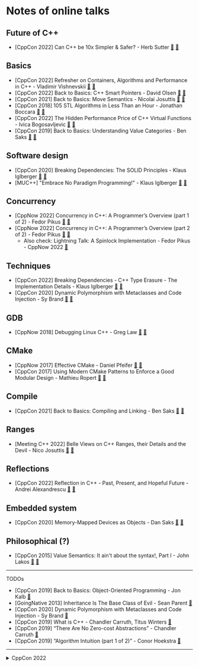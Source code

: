 # Notes of online talks

## Future of C++

- [CppCon 2022] Can C++ be 10x Simpler & Safer? - Herb Sutter [:cinema:](https://youtu.be/ELeZAKCN4tY) [:scroll:](cppcon-2022/can_cpp_be_10x_simpler_safer.md)

## Basics

- [CppCon 2022] Refresher on Containers, Algorithms and Performance in C++ - Vladimir Vishnevskii [:cinema:](https://youtu.be/F4n3ModsWHI) [:scroll:](cppcon-2022/refresher_on_containers_algo_performance.md)
- [CppCon 2022] Back to Basics: C++ Smart Pointers - David Olsen [:cinema:](https://youtu.be/YokY6HzLkXs) [:scroll:](cppcon-2022/back_to_basics_c++_smart_pointers.md)
- [CppCon 2021] Back to Basics: Move Semantics - Nicolai Josuttis [:cinema:](https://youtu.be/Bt3zcJZIalk) [:scroll:](cppcon-2021/back_to_basics_move_semantics.md)
- [CppCon 2018] 105 STL Algorithms in Less Than an Hour - Jonathan Boccara [:cinema:](https://youtu.be/2olsGf6JIkU) [:scroll:](cppcon-2018/105_stl_algorithms.md)
- [CppCon 2022] The Hidden Performance Price of C++ Virtual Functions - Ivica Bogosavljevic  [:cinema:](https://youtu.be/n6PvvE_tEPk) [:scroll:](cppcon-2022/hidden_performance_price_of_virtual.md)
- [CppCon 2019] Back to Basics: Understanding Value Categories - Ben Saks [:cinema:](https://youtu.be/XS2JddPq7GQ) [:scroll:](cppcon-2019/understanding_value_categories.md)

## Software design

- [CppCon 2020] Breaking Dependencies: The SOLID Principles - Klaus Iglberger [:cinema:](https://youtu.be/Ntraj80qN2k) [:scroll:](cppcon-2020/breaking_deps_the_solid_principles.md)
- [MUC++] "Embrace No Paradigm Programming!" - Klaus Iglberger [:cinema:](https://youtu.be/fwXaRH5ffJM) [:scroll:](misc/embrace_no_paradigm_programming.md)

## Concurrency

- [CppNow 2022] Concurrency in C++: A Programmer’s Overview (part 1 of 2) - Fedor Pikus [:cinema:](https://youtu.be/ywJ4cq67-uc) [:scroll:](misc/concurrency_in_cpp_part1.md)
- [CppNow 2022] Concurrency in C++: A Programmer’s Overview (part 2 of 2) - Fedor Pikus [:cinema:](https://youtu.be/R0V4xJ9HZpA) [:scroll:](misc/concurrency_in_cpp_part2.md)
  - Also check: Lightning Talk: A Spinlock Implementation - Fedor Pikus - CppNow 2022 [:cinema:](https://youtu.be/rmGJc9PXpuE)

## Techniques

- [CppCon 2022] Breaking Dependencies - C++ Type Erasure - The Implementation Details - Klaus Iglberger [:cinema:](https://youtu.be/qn6OqefuH08) [:scroll:](cppcon-2022/type_erasure_implementation_details.md)
- [CppCon 2020] Dynamic Polymorphism with Metaclasses and Code Injection - Sy Brand [:cinema:](https://youtu.be/8c6BAQcYF_E) [:scroll:](cppcon-2020/dynamic_polymorphism_with_metaclasses_and_code_injection.md)

## GDB

- [CppNow 2018] Debugging Linux C++ - Greg Law [:cinema:](https://youtu.be/V1t6faOKjuQ) [:scroll:](cppcon-2018/debugging_linux_cpp.md)

## CMake

- [CppNow 2017] Effective CMake - Daniel Pfeifer [:cinema:](https://youtu.be/bsXLMQ6WgIk) [:scroll:](misc/effective_cmake.md)
- [CppCon 2017] Using Modern CMake Patterns to Enforce a Good Modular Design - Mathieu Ropert [:cinema:](https://youtu.be/eC9-iRN2b04) [:scroll:](cppcon-2017/modern_cmake_patterns.md)

## Compile

- [CppCon 2021] Back to Basics: Compiling and Linking - Ben Saks [:cinema:](https://youtu.be/cpkDQaYttR4) [:scroll:](cppcon-2021/compiling_and_linking.md)


## Ranges

- [Meeting C++ 2022] Belle Views on C++ Ranges, their Details and the Devil - Nico Josuttis [:cinema:](https://youtu.be/O8HndvYNvQ4) [:scroll:](misc/belle_views_on_cpp_ranges.md)

## Reflections

- [CppCon 2022] Reflection in C++ - Past, Present, and Hopeful Future - Andrei Alexandrescu [:cinema:](https://youtu.be/YXIVw6QFgAI?si=doyKfj0Z2vX_M5DS) [:scroll:](cppcon-2022/reflection_in_cpp.md)



## Embedded system

- [CppCon 2020] Memory-Mapped Devices as Objects - Dan Saks [:cinema:](https://youtu.be/uwzuAGtAEFk) [:scroll:](cppcon-2020/memory_mapped_devices_as_objects.md)

## Philosophical (?)

- [CppCon 2015] Value Semantics: It ain't about the syntax!, Part I - John Lakos [:cinema:](https://youtu.be/W3xI1HJUy7Q) [:scroll:](cppcon-2015/value_semantics_aint_about_the_syntax_part_1.md)

---

TODOs

- [CppCon 2019] Back to Basics: Object-Oriented Programming - Jon Kalb [:cinema:](https://youtu.be/32tDTD9UJCE)
- [GoingNative 2013] Inheritance Is The Base Class of Evil - Sean Parent [:cinema:](https://youtu.be/2bLkxj6EVoM)
- [CppCon 2020] Dynamic Polymorphism with Metaclasses and Code Injection - Sy Brand [:cinema:](https://youtu.be/8c6BAQcYF_E)
- [CppCon 2019] What is C++ - Chandler Carruth, Titus Winters [:cinema:](https://youtu.be/LJh5QCV4wDg)
- [CppCon 2019] “There Are No Zero-cost Abstractions” - Chandler Carruth [:cinema:](https://youtu.be/rHIkrotSwcc)
- [CppCon 2019] “Algorithm Intuition (part 1 of 2)” - Conor Hoekstra [:cinema:](https://youtu.be/pUEnO6SvAMo)

---

<details><summary markdown="span">CppCon 2022</summary>


Dump from playlist:

## ["It's A Bug Hunt" - Armor Plate Your Unit Tests in Cpp - Dave Steffen - CppCon 2022](https://youtu.be/P8qYIerTYA0)

## [`-`memory-safe C++ - Jim Radigan - CppCon 2022](https://youtu.be/ml4t-6bg9-M)

## [10 Tips for Cleaner C++ 20 Code - David Sackstein - CppCon 2022](https://youtu.be/9ch7tZN4jeI)
## [10 Years of Meeting C++ - Historical Highlights and the Future of C++ - Jens Weller - CppCon 2022](https://youtu.be/Rbu_YP2sydo)

## [A Faster Serialization Library Based on Compile-time Reflection and C++ 20 - Yu Qi - CppCon 2022](https://youtu.be/myhB8ZlwOlE)
## [Killing C++ Serialization Overhead & Complexity - Eyal Zedaka - CppCon 2022](https://youtu.be/G7-GQhCw8eE)
## [Binary Object Serialization with Data Structure Traversal & Reconstruction in Cpp - Chris Ryan](https://youtu.be/rt-c7igYkFw)

## [A Lock-Free Atomic Shared Pointer in Modern Cpp - Timur Doumler - CppCon 2022](https://youtu.be/gTpubZ8N0no)
## [A Pattern Language for Expressing Concurrency in Cpp - Lucian Radu Teodorescu - CppCon 2022](https://youtu.be/0i2MnO2_uic)



## [A Tour of C++ Recognised User Type Categories - Nina Ranns - CppCon 2022](https://youtu.be/pdoUnvTwnr4)
## [Aliasing in C++ - Risks, Opportunities and Techniques - Roi Barkan - CppCon 2022](https://youtu.be/zHkmk1Y-gqM)
## [An Introduction to Multithreading in C++20 - Anthony Williams - CppCon 2022](https://youtu.be/A7sVFJLJM-A)
## [Architecting Multithreaded Robotics Applications in C++ - Arian Ajdari - CppCon 2022](https://youtu.be/Wzkl_FugMc0)

## [Back to Basics - Name Lookup and Overload Resolution in C++ - Mateusz Pusz - CppCon 2022](https://youtu.be/iDX2d7poJnI)
## [Back to Basics:  RAII in C++ - Andre Kostur - CppCon 2022](https://youtu.be/Rfu06XAhx90)
## [Back to Basics: C++ API Design - Jason Turner - CppCon 2022](https://youtu.be/zL-vn_pGGgY)
## [Back to Basics: C++ Move Semantics - Andreas Fertig - CppCon 2022](https://youtu.be/knEaMpytRMA)
## [Back to Basics: C++ Smart Pointers - David Olsen - CppCon 2022](https://youtu.be/YokY6HzLkXs)
## [Back to Basics: C++ Testing - Amir Kirsh - CppCon 2022](https://youtu.be/SAM4rWaIvUQ)
## [Back to Basics: Cpp Value Semantics - Klaus Iglberger - CppCon 2022](https://youtu.be/G9MxNwUoSt0)
## [Back to Basics: Debugging in C++ - Mike Shah - CppCon 2022](https://youtu.be/YzIBwqWC6EM)
## [Back to Basics: Declarations in C++ - Ben Saks - CppCon 2022](https://youtu.be/IK4GhjmSC6w)
## [Back to Basics: Master C++ Value Categories With Standard Tools - Inbal Levi - CppCon 2022](https://youtu.be/tH0Z2OvHAd8)
## [Back to Basics: Object-Oriented Programming in C++ - Amir Kirsh - CppCon 2022](https://youtu.be/_go74QpFPAw)
## [Back to Basics: Standard Library Containers in Cpp - Rainer Grimm - CppCon 2022](https://youtu.be/ZMUKa2kWtTk)
## [Back to Basics: Templates in C++ - Nicolai Josuttis - CppCon 2022](https://youtu.be/HqsEHG0QJXU)
## [Back to Basics: The C++ Core Guidelines - Rainer Grimm - CppCon 2022](https://youtu.be/UONLB7wBVSc)


## [Breaking Dependencies - C++ Type Erasure - The Implementation Details - Klaus Iglberger  CppCon 2022](https://youtu.be/qn6OqefuH08)
## [Breaking Dependencies - The Visitor Design Pattern in Cpp - Klaus Iglberger - CppCon 2022](https://youtu.be/PEcy1vYHb8A)

## [Breaking Enigma With the Power of Modern C++ - Mathieu Ropert - CppCon 2022](https://youtu.be/zx3wX-fAv_o)
## [Bringing a Mobile C++ Codebase to the Web - Li Feng - CppCon 2022](https://youtu.be/-K72c5_IvIw)

## [C++ Algorithmic Complexity, Data Locality, Parallelism, Compiler Optimizations, & Some Concurrency](https://youtu.be/0iXRRCnurvo)
## [Introduction to Hardware Efficiency in Cpp - Ivica Bogosavljevic - CppCon 2022](https://youtu.be/Fs_T070H9C8)

## [From C++ Templates to C++ Concepts - Metaprogramming: an Amazing Journey - Alex Dathskovsky](https://youtu.be/_doRiQS4GS8)
## [C++ Class Template Argument Deduction - History, Uses, & Enabling it for  Classes - Marshall Clow](https://youtu.be/EPfPMW-rOtc)

## [C++ Coding with Neovim - Prateek Raman - CppCon 2022](https://youtu.be/nzRnWUjGJl8)

## [C++ Concurrency TS 2 Use Cases and Future Direction - Michael Wong, Maged Michael, Paul McKenney](https://youtu.be/3sO4IrWQPnc)
## [C++ Coroutines, from Scratch - Phil Nash - CppCon 2022](https://youtu.be/EGqz7vmoKco)
## [Deciphering C++ Coroutines - A Diagrammatic Coroutine Cheat Sheet - Andreas Weis - CppCon 2022](https://youtu.be/J7fYddslH0Q)
## [C++20’s Coroutines for Beginners - Andreas Fertig - CppCon 2022](https://youtu.be/8sEe-4tig_A)
## [Understanding C++ Coroutines by Example: Generators (Part 1 of 2) - Pavel Novikov - CppCon 2022](https://youtu.be/lm10Cj-HNKQ)
## [Understanding C++ Coroutines by Example: Generators (Part 2 of 2) - Pavel Novikov - CppCon 2022](https://youtu.be/lz3F036_OvU)


## [Contemporary C++ in Action - Daniela Engert - CppCon 2022](https://youtu.be/yUIFdL3D0Vk)

## [C++ Function Multiversioning in Windows - Joe Bialek and Pranav Kant - CppCon 2022](https://youtu.be/LTM1was1dTU)

## [C++ Lambda Idioms - Timur Doumler - CppCon 2022](https://youtu.be/xBAduq0RGes)

## [C++ MythBusters - Victor Ciura - CppCon 2022](https://youtu.be/bcl33-lIC70)

## [C++ Package Manager - C++ Dependencies Don't Have To Be Painful! - Augustin Popa](https://youtu.be/Ae9EePOIouU)
## [Cross-Building Strategies in the Age of C++ Package Managers - Luis Caro Campos - CppCon 2022](https://youtu.be/6fzf9WNWB30)
## [What's New in Conan 2.0 C/C++ Package Manager - Diego Rodriguez-Losada - CppCon 2022](https://youtu.be/NM-xp3tob2Q)
## [tipi.build A New C++ Package Manager - Damien Buhl - CppCon 2022](https://youtu.be/cxNDmugjlFk)


## [C++ Performance Portability - A Decade of Lessons Learned - Christian Trott - CppCon 2022](https://youtu.be/jNGGKFkt4lA)

## [C++ for Enterprise Applications - Vincent Lextrait - CppCon 2022](https://youtu.be/4jrhF1pwJ_o)

## [C++ in Constrained Environments - Bjarne Stroustrup - CppCon 2022](https://youtu.be/2BuJjaGuInI)

## [C++ in the World of Embedded Systems - Vladimir Vishnevskii - CppCon 2022](https://youtu.be/HFgq6EtVbDM)

## [C++20’s [[likely]] Attribute - Optimizations, Pessimizations, and [[unlikely]] Consequences - CppCon](https://youtu.be/RjPK3HKcouA)

## [C++23 - What's In It For You? - Marc Gregoire - CppCon 2022](https://youtu.be/b0NkuoUkv0M)

## [Can C++ be 10x Simpler & Safer?  - Herb Sutter - CppCon 2022](https://youtu.be/ELeZAKCN4tY)

## [Case For a Standardized Package Description Format for External C++ Libraries - Luis Caro Campos](https://youtu.be/wJYxehofwwc)

## [Compilation Speedup Using C++ Modules: A Case Study - Chuanqi Xu - CppCon 2022](https://youtu.be/0f5N1JKo4D4)


## [Cute C++ Tricks, Part 2.5 of N - Code You Should Learn From & Never Write - Daisy Hollman - CppCon 2022](https://youtu.be/gOdcNko2xc8)

## [Embracing Trailing Return Types and `auto` Return SAFELY in Modern C++ - Pablo Halpern - CppCon 2022](https://youtu.be/Tnl7FnwJ2Uw)


## [Fast C++ by using SIMD Types with Generic Lambdas and Filters - Andrew Drakeford - CppCon 2022](https://youtu.be/sQvlPHuE9KY)
## [HPX - A C++ Library for Parallelism and Concurrency - Hartmut Kaiser - CppCon 2022](https://youtu.be/npufmMlGOoM)

## [Fast, High-Quality Pseudo-Random Numbers for Non-Cryptographers in C++ - Roth Michaels - CppCon 2022](https://youtu.be/I5UY3yb0128)


## [Functional Composable Operations with Unix-Style Pipes in C++ - Ankur Satle - CppCon 2022](https://youtu.be/L_bomNazb8M)

## [GPU Accelerated Computing & Optimizations on Cross-Vendor Graphics Cards with Vulkan & Kompute](https://youtu.be/RT-g1LtiYYU)
## [GPU Performance Portability Using Standard C++ with SYCL - Hugh Delaney & Rod Burns - CppCon 2022](https://youtu.be/8Cs_uI-O51s)

## [Generating Parsers in C++ with Maphoon - Part 1 of 2 - Hans de Nivelle - CppCon 2022](https://youtu.be/Ebp5UPi9ny0)

## [GitHub Features Every C++ Developer Should Know - Michael Price - CppCon 2022](https://youtu.be/Mo8MeVzzdE8)

## [Graph Algorithms and Data Structures in C++20 - Phil Ratzloff & Andrew Lumsdaine - CppCon 2022](https://youtu.be/jCnBFjkVuN0)



## [Help! My Codebase has 5 JSON Libraries - How Generic Programming Rescued Me - Christopher McArthur](https://youtu.be/Oq4NW5idmiI)

## [High Speed Query Execution with Accelerators and C++ - Alex Dathskovsky - CppCon 2022](https://youtu.be/V_5p5rukBlQ)

## [How C++23 Changes the Way We Write Code - Timur Doumler - CppCon 2022](https://youtu.be/eD-ceG-oByA)

## [How Microsoft Uses C++ to Deliver Office - Huge Size, Small Components - Zachary Henkel  CppCon 2022](https://youtu.be/0QtX-nMlz0Q)

## [How to Use C++ Dependency Injection to Write Maintainable Software -  Francesco Zoffoli  CppCon 2022](https://youtu.be/l6Y9PqyK1Mc)

## [ISO C++ Standards Committee Panel Discussion - Hosted by Herb Sutter - CppCon 2022](https://youtu.be/VI21tpdkHA8)

## [Implementing Understandable World Class Hash Tables in C++ - Eduardo Madrid, Scott Bruce CppCon 2022](https://youtu.be/IMnbytvHCjM)




## [LLVM Optimization Remarks - Ofek Shilon - CppCon 2022](https://youtu.be/qmEsx4MbKoc)
## [Lightning Talk: 10 Things an Entry-Level Software Engineer Asks You to Do - Katherine Rocha CppCon22](https://youtu.be/RkH8P1RgYIs)
## [Lightning Talk: Adventures in Benchmarking Timestamp Taking in Cpp - Nataly Rasovsky - CppCon 2022](https://youtu.be/-XU2silGr6g)
## [Lightning Talk: Best Practices Every C++ Programmer Needs to Follow - Oz Syed - CppCon 2022](https://youtu.be/xhTINjoihrk)
## [Lightning Talk: C++ Debug Performance is Improving: What Now? - Vittorio Romeo - CppCon 2022](https://youtu.be/CfbuJAAwA8Y)
## [Lightning Talk: C++ on Fly - C++ on Jupyter Notebook - Nipun Jindal - CppCon 2022](https://youtu.be/MtKdza3RJNM)
## [Lightning Talk: C++20 - A New Way of Meta-Programming? - Kris Jusiak - CppCon 2022](https://youtu.be/zRYlQGMdISI)
## [Lightning Talk: Const Mayhem in C++ - Ofek Shilon - CppCon 2022](https://youtu.be/cuQKiXZUmyA)
## [Lightning Talk: Cpp Change Detector Tests - Guy Bensky - CppCon 2022](https://youtu.be/rv-zHn_Afko)
## [Lightning Talk: Cute Approach for Polymorphism in C++ - Liad Aben Sour Asayag - CppCon 2022](https://youtu.be/Y0B5AkvBL2w)
## [Lightning Talk: Dependency Injection for Modern C++ - Tyler Weaver - CppCon 2022](https://youtu.be/Yr0w62Gjrlw)
## [Lightning Talk: Developer Grief - Thamara Andrade - CppCon 2022](https://youtu.be/xI9YEp0G_JQ)
## [Lightning Talk: Effective APIs in Practice in C++ - Thamara Andrade - CppCon 2022](https://youtu.be/YdZLsSDZ_Qc)
## [Lightning Talk: Embrace Leaky Abstractions in C++ - Phil Nash - CppCon 2022](https://youtu.be/uh15LjpBIP0)
## [Lightning Talk: Finding Whether a Number is a Power of 2 - Ankur Satle  - CppCon 2022](https://youtu.be/Df-qEsWjzQw)
## [Lightning Talk: Finding the Average of 2 Integers - Tomer Vromen - CppCon 2022](https://youtu.be/rUt9xcPyKEY)
## [Lightning Talk: How to Win at Coding Interviews - David Stone - CppCon 2022](https://youtu.be/y872bCqQ_P0)
## [Lightning Talk: MP: Template Meta-Programming in C++ - Kris Jusiak - CppCon 2022](https://youtu.be/-4MSlna4gKE)
## [Lightning Talk: Modernizing SFML in Cpp - Chris Thrasher - CppCon 2022](https://youtu.be/JJPL17sDxUs)
## [Lightning Talk: Now in Our Lifetimes Cpp - Staffan Tjernstrom - CppCon 2022](https://youtu.be/pLVg3c6bljE)
## [Lightning Talk: Programming is Fun in Cpp! - Pier-Antoine Giguère - CppCon 2022](https://youtu.be/F9c1ZuSRdsM)
## [Lightning Talk: Ref, C++ const ref, immutable ref? - Francesco Zoffoli - CppCon 2022](https://youtu.be/OupN6FMZbmA)
## [Lightning Talk: Standard Standards for C++ - Ezra Chung - CppCon 2022](https://youtu.be/vds3uT9dRCc)
## [Lightning Talk: The Decade Long Rewind: Lambdas in C++ - Pranay Kumar - CppCon 2022](https://youtu.be/xBkDkCgQsAM)
## [Lightning Talk: The Future of C++ - Neil Henderson - CppCon 2022](https://youtu.be/QqQA7_8QuwY)
## [Lightning Talk: The Lambda Calculus in C++ Lambdas - David Stone - CppCon 2022](https://youtu.be/1hwRxW99lg0)
## [Lightning Talk: Using This Correctly it's [[unlikely]] at Best - Staffan Tjernstrom - CppCon 2022](https://youtu.be/_1A1eSriCV4)
## [Lightning Talk: Who is Looking for a C++ Job? - Jens Weller - CppCon 2022](https://youtu.be/0xI0H7djNOc)
## [Lightning Talk: Wisdom in Keywords - Jon Kalb - CppCon 2022](https://youtu.be/MkH2hkFKy2w)
## [Lightning Talk: find-move-candidates in Cpp - Chris Cotter - CppCon 2022](https://youtu.be/F8wbpi2kTmY)
## [Lightning Talk: majsdown: Metaprogramming? In my Slides? - Vittorio Romeo - CppCon 2022](https://youtu.be/vbhaZHpomg0)
## [Lightning Talks: -std=c++20 -- Will This C++ Code Compile?  - Tulio Leao - CppCon 2022](https://youtu.be/87_Ld6CMHAw)

## [Linux Debuginfo Formats - DWARF, ELF, dwo, dwp - What are They All? - Greg Law - CppCon 2022](https://youtu.be/l3h7F9za_pc)

## [MDSPAN - A Deep Dive Spanning C++, Kokkos & SYCL - Nevin Liber - CppCon 2022](https://youtu.be/lvylnaqB96U)

## [Managing External API’s in Enterprise systems - Pete Muldoon - CppCon 2022](https://youtu.be/cDfX1AqNYcE)

## [Modern C++: C++ Patterns to Make Embedded Programming More Productive - Steve Bush - CppCon 2022](https://youtu.be/6pXhQ28FVlU)

## [New in Visual Studio 2022 - Conformance, Performance, Important Features - Marian Luparu & Sy Brand](https://youtu.be/vdblR5Ty9f8)
## [New in Visual Studio Code! Clang-Tidy, makefile, CMake, GitHub, & More Marian Luparu, Sinem Akinci](https://youtu.be/iTaOCVzOenM)

## [Nobody Can Program Correctly - Lessons From 20 Years of Debugging C++ Code - Sebastian Theophil](https://youtu.be/2uk2Z6lSams)
## [Nth Pack Element in C++ - A Case Study - Kris Jusiak - CppCon 2022](https://youtu.be/MLmDm1XFhEM)

## [Observability Tools C++: Beyond GDB and printf - Tools to Understand the Behavior of Your Program](https://youtu.be/C9vmS5xV23A)

## [Optimizing A String Class for Computer Graphics in Cpp - Zander Majercik,  Morgan McGuire  CppCon 22](https://youtu.be/fglXeSWGVDc)
## [Optimizing Binary Search - Sergey Slotin - CppCon 2022](https://youtu.be/1RIPMQQRBWk)

## [Overcoming C++ Embedded Development Tooling Challenges - Marc Goodner - CppCon 2022](https://youtu.be/8XRI_pWqvWg)

## [Parallelism Safety-Critical Guidelines for C++ - Michael Wong, Andreas Weis, Ilya Burylov - CppCon22](https://youtu.be/OD2huQx0Gco)

## [Personal Log - Where No Init Has Gone Before in C++ - Andrei Zissu - CppCon 2022](https://youtu.be/0a3wjaeP6eQ)

## [Pragmatic Simplicity - Actionable Guidelines To Tame Cpp Complexity - Vittorio Romeo - CppCon 2022](https://youtu.be/3eH7JRgLnG8)

## [Principia Mathematica - The Foundations of Arithmetic in C++ - Lisa Lippincott - CppCon 2022](https://youtu.be/0TDBna3PWgY)

## [Purging Undefined Behavior & Intel Assumptions in a Legacy C++ Codebase - Roth Michaels  CppCon 2022](https://youtu.be/vEtGtphI3lc)

## [Quantifying Dinosaur Pee - Expressing Probabilities as Floating-Point Values in C++ - John Lakos](https://youtu.be/emKOZldM22w)

## [REUPLOAD: The Hidden Performance Price of C++ Virtual Functions - Ivica Bogosavljevic - CppCon 2022](https://youtu.be/kRdbqjw2WIs)

## [Reflection in C++ - Past, Present, and Hopeful Future - Andrei Alexandrescu - CppCon 2022](https://youtu.be/YXIVw6QFgAI)
## [Refresher on Containers, Algorithms and Performance in C++ - Vladimir Vishnevskii - CppCon 2022](https://youtu.be/F4n3ModsWHI)
## [Reproducible Developer Environments in C++ - Michael Price - CppCon 2022](https://youtu.be/9GKGp3zeOOc)
## [Reviewing Beginners' C++ Code - Patrice Roy - CppCon 2022](https://youtu.be/9dMvkiw_-IQ)
## [Rules for Radical Cpp Engineers - Improve Your C++ Code, Team, & Organization - David Sankel  CppCon](https://youtu.be/ady2mUIQpt4)

## [Simulating Low-Level Hardware Devices in Cpp - Ben Saks - CppCon 2022](https://youtu.be/zqHvN8xpuKY)
## [Smarter Cpp Atomic Smart Pointers - Efficient Concurrent Memory Management - Daniel Anderson  CppCon](https://youtu.be/OS7Asaa6zmY)

## [Sockets - Applying the Unix Readiness Model When Composing Concurrent Operations in C++  CppCon 2022](https://youtu.be/YmjZ_052pyY)

## [Structured Networking in C++ - Dietmar Kühl - CppCon 2022](https://youtu.be/XaNajUp-sGY)

## [Take Advantage of All the MIPS - SYCL & C++ - Wong, Delaney, Keryell, Liber, Chlanda - CppCon 2022](https://youtu.be/ZxNBber1GOs)

## [Taking Static Type-Safety to the Next Level - Physical Units for Matrices - Daniel Withopf CppCon 22](https://youtu.be/aF3samjRzD4)

## [Taking a Byte Out of C++ - Avoiding Punning by Starting Lifetimes - Robert Leahy - CppCon 2022](https://youtu.be/pbkQG09grFw)

## [The Dark Corner of STL in Cpp: MinMax Algorithms - Šimon Tóth - CppCon 2022](https://youtu.be/jBeTvNgW25M)
## [The Imperatives Must Go! [Functional Programming in Modern C++] - Victor Ciura - CppCon 2022](https://youtu.be/M5HuOZ4sgJE)
## [The Most Important Optimizations to Apply in Your C++ Programs - Jan Bielak - CppCon 2022](https://youtu.be/qCjEN5XRzHc)
## [The Observer Design Pattern in Cpp - Mike Shah - CppCon 2022](https://youtu.be/4GU2YNsHrwg)
## [The Surprising Complexity of Formatting Ranges in Cpp - Barry Revzin - CppCon 2022](https://youtu.be/EQELdyecZlU)

## [UPDATED: Scalable and Low Latency Lock-free Data Structures in C++ - Alexander Krizhanovsky - CppCon](https://youtu.be/j_FCgQmgp_M)

## [Undefined Behavior in the STL - Sandor Dargo - CppCon 2022](https://youtu.be/fp45k9gsnUo)

## [Understanding Allocator Impact on Runtime Performance in C++ - Parsa Amini - CppCon 2022](https://youtu.be/Ctfbs6UVJ9Y)


## [Using C++14 in an Embedded “SuperLoop” Firmware - Erik Rainey - CppCon 2022](https://youtu.be/QwDUJYLCpxo)
## [Using Incredibuild to Accelerate Static Code Analysis and Builds - Jonathan "Beau" Peck  CppCon 2022](https://youtu.be/M7zMl2WOp6g)

## [Using Modern C++ to Eliminate Virtual Functions - Jonathan Gopel - CppCon 2022](https://youtu.be/gTNJXVmuRRA)
## [Using Modern C++ to Revive an Old Design - Jody Hagins - CppCon 2022](https://youtu.be/Taf5eqUZAA0)

## [Using std::chrono Calendar Dates for Finance in Cpp - Daniel Hanson - CppCon 2022](https://youtu.be/iVnZGqAvEEg)

## [Val: A Safe Language to Interoperate with C++ - Dimitri Racordon - CppCon 2022](https://youtu.be/ws-Z8xKbP4w)
## [Value Semantics: Safety, Independence, Projection, & Future of Programming - Dave Abrahams CppCon 22](https://youtu.be/QthAU-t3PQ4)

## [WebAssembly: Taking Your C++ and Going Places - Nipun Jindal & Pranay Kumar - CppCon 22](https://youtu.be/ZS6OUzDFrE0)

## [What Can Compiler Benchmarks Reveal About Metaprogramming Implementation Strategies  Vincent Reverdy](https://youtu.be/9bSG1aHXU60)

## [What Is an Image? - Cpp Computer Graphics Tutorial, (GPU, GUI,  2D Graphics and Pixels Explained)](https://youtu.be/zi57OkPwzbk)


## [What’s New in C++23 - Sy Brand - CppCon 2022](https://youtu.be/vbHWDvY59SQ)

## [import CMake, CMake and C++20 Modules - Bill Hoffman - CppCon 2022](https://youtu.be/5X803cXe02Y)


</details>
